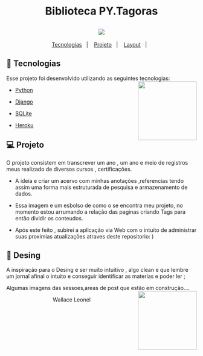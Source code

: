 <h1 align="center">
  Biblioteca PY.Tagoras  
  </h1>                                                   


                                                     
<h2 align="center";>
   <img src="https://initiate.alphacoders.com/queue_files/1561450.png">
</h2>


<p align="center">
  <a href="#rocket-tecnologias">Tecnologias</a>&nbsp;&nbsp;&nbsp;|&nbsp;&nbsp;&nbsp;
  <a href="#-projeto">Projeto</a>&nbsp;&nbsp;&nbsp;|&nbsp;&nbsp;&nbsp;
  <a href="#-layout">Layout</a>&nbsp;&nbsp;&nbsp;|&nbsp;&nbsp;&nbsp;
 
<br>
 
  
  
## 🚀 Tecnologias

Esse projeto foi desenvolvido utilizando as seguintes tecnologias:
  <img src="https://cdn-icons-png.flaticon.com/512/2201/2201228.png"  align="right" width="155">
  
- [Python](https://www.python.org/)
  
- [Django](https://www.djangoproject.com/)
  
- [SQLite](https://www.sqlite.org/index.html)
  
- [Heroku](https://devcenter.heroku.com/categories/reference)

  

## 💻 Projeto
  
  O projeto consistem em transcrever um ano , um ano e meio de registros meus realizado de diversos cursos , certificações. 

  - A ideia e criar um acervo com minhas anotações ,referencias tendo assim uma forma mais estruturada de pesquisa e armazenamento de dados.
  
  - Essa imagem e um esbolso de como o se encontra meu projeto, no momento estou arrumando a relação das paginas criando Tags para então dividir os conteudos.
  
  - Após este feito , subirei a aplicação via Web com o intuito de administrar suas proximias atualizações atraves deste repositorio: ) 
  
  
  
## 🔖 Desing
  
  A inspiração para o Desing e ser muito intuitivo , algo clean e que lembre um jornal afinal o intuito e conseguir identificar as materias e poder ler ;
  
  Algumas imagens das sessoes,areas de post que estão em construção....
    <img src="https://cdn-icons-png.flaticon.com/512/1275/1275442.png"  align="right" width="155">
  

<p align="center">Wallace Leonel </p>
 
